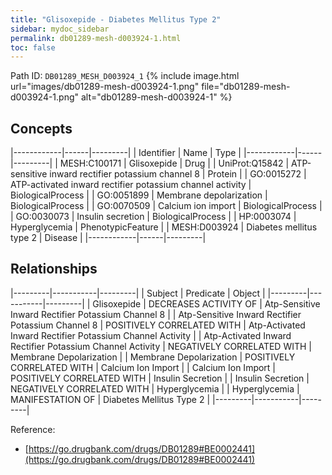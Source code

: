 ```yaml
---
title: "Glisoxepide - Diabetes Mellitus Type 2"
sidebar: mydoc_sidebar
permalink: db01289-mesh-d003924-1.html
toc: false 
---
```



Path ID: `DB01289_MESH_D003924_1`
{% include image.html url="images/db01289-mesh-d003924-1.png" file="db01289-mesh-d003924-1.png" alt="db01289-mesh-d003924-1" %}

## Concepts

|------------|------|---------|
| Identifier | Name | Type    |
|------------|------|---------|
| MESH:C100171 | Glisoxepide | Drug |
| UniProt:Q15842 | ATP-sensitive inward rectifier potassium channel 8 | Protein |
| GO:0015272 | ATP-activated inward rectifier potassium channel activity | BiologicalProcess |
| GO:0051899 | Membrane depolarization | BiologicalProcess |
| GO:0070509 | Calcium ion import | BiologicalProcess |
| GO:0030073 | Insulin secretion | BiologicalProcess |
| HP:0003074 | Hyperglycemia | PhenotypicFeature |
| MESH:D003924 | Diabetes mellitus type 2 | Disease |
|------------|------|---------|

## Relationships

|---------|-----------|---------|
| Subject | Predicate | Object  |
|---------|-----------|---------|
| Glisoxepide | DECREASES ACTIVITY OF | Atp-Sensitive Inward Rectifier Potassium Channel 8 |
| Atp-Sensitive Inward Rectifier Potassium Channel 8 | POSITIVELY CORRELATED WITH | Atp-Activated Inward Rectifier Potassium Channel Activity |
| Atp-Activated Inward Rectifier Potassium Channel Activity | NEGATIVELY CORRELATED WITH | Membrane Depolarization |
| Membrane Depolarization | POSITIVELY CORRELATED WITH | Calcium Ion Import |
| Calcium Ion Import | POSITIVELY CORRELATED WITH | Insulin Secretion |
| Insulin Secretion | NEGATIVELY CORRELATED WITH | Hyperglycemia |
| Hyperglycemia | MANIFESTATION OF | Diabetes Mellitus Type 2 |
|---------|-----------|---------|

Reference: 
  - [https://go.drugbank.com/drugs/DB01289#BE0002441](https://go.drugbank.com/drugs/DB01289#BE0002441)
